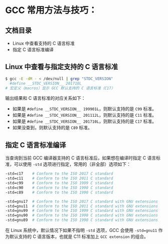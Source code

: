 # GCC 常用方法与技巧：

## 文档目录

- Linux 中查看支持的 C 语言标准
- 指定 C 语言标准编译

## Linux 中查看与指定支持的 C 语言标准

```bash
$ gcc -E -dM - < /dev/null | grep "STDC_VERSION"
  #define __STDC_VERSION__ 201710L
# 宏定义（macros）显示 GCC 默认支持的 C 语言标准（C17）
```

输出结果和 C 语言标准的对应关系如下：

- 如果是 `#define __STDC_VERSION__ 199901L`，则默认支持的是 `C99` 标准。
- 如果是 `#define __STDC_VERSION__ 201112L`，则默认支持的是 `C11` 标准。
- 如果是 `#define __STDC_VERSION__ 201710L`，则默认支持的是 `C17` 标准。
- 如果没查到，则默认支持的是 `C89` 标准。

## 指定 C 语言标准编译

当查询到当前 GCC 编译器支持的 C 语言标准后，如果想在编译时指定 C 语言标准，可以使用 `-std` 选项进行指定，常用的（非全部）选项如下：

```bash
-std=c17    # Conform to the ISO 2017 C standard
-std=c11    # Conform to the ISO 2011 C standard
-std=c99    # Conform to the ISO 1999 C standard
-std=c90    # Conform to the ISO 1990 C standard
-std=c89    # Conform to the ISO 1990 C standard

-std=gnu17  # Conform to the ISO 2017 C standard with GNU extensions
-std=gnu11  # Conform to the ISO 2011 C standard with GNU extensions
-std=gnu99  # Conform to the ISO 1999 C standard with GNU extensions
-std=gnu90  # Conform to the ISO 1990 C standard with GNU extensions
-std=gnu89  # Conform to the ISO 1990 C standard with GNU extensions
```

在 Linux 系统中，默认情况下如果不指明 `-std` 选项，GCC 会使用 `-std=gnu11` 作为默认支持的 C 语言版本，也就是 C11 标准加上 `GCC extension` 的组合。
